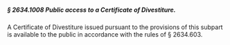 ##### § 2634.1008 Public access to a Certificate of Divestiture. #####

A Certificate of Divestiture issued pursuant to the provisions of this subpart is available to the public in accordance with the rules of § 2634.603.